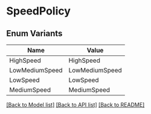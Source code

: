# SpeedPolicy

## Enum Variants

| Name | Value |
|---- | -----|
| HighSpeed | HighSpeed |
| LowMediumSpeed | LowMediumSpeed |
| LowSpeed | LowSpeed |
| MediumSpeed | MediumSpeed |


[[Back to Model list]](../README.md#documentation-for-models) [[Back to API list]](../README.md#documentation-for-api-endpoints) [[Back to README]](../README.md)


